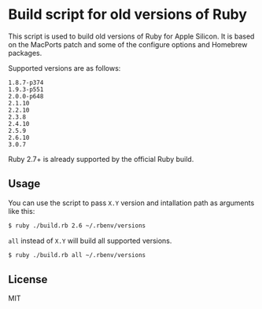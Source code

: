 # Build script for old versions of Ruby

This script is used to build old versions of Ruby for Apple Silicon. It is based on the MacPorts patch and some of the configure options and Homebrew packages.

Supported versions are as follows:

```
1.8.7-p374
1.9.3-p551
2.0.0-p648
2.1.10
2.2.10
2.3.8
2.4.10
2.5.9
2.6.10
3.0.7
```

Ruby 2.7+ is already supported by the official Ruby build.

## Usage

You can use the script to pass `X.Y` version and intallation path as arguments like this:

```sh
$ ruby ./build.rb 2.6 ~/.rbenv/versions
```

`all` instead of `X.Y` will build all supported versions.

```sh
$ ruby ./build.rb all ~/.rbenv/versions
```

## License

MIT
